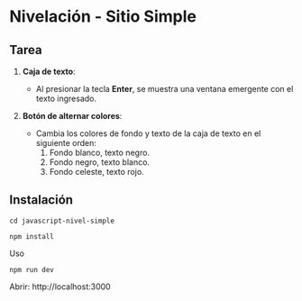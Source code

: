 # Nivelación - Sitio Simple

## Tarea

1. **Caja de texto**:
   - Al presionar la tecla **Enter**, se muestra una ventana emergente con el texto ingresado.

2. **Botón de alternar colores**:
   - Cambia los colores de fondo y texto de la caja de texto en el siguiente orden:
     1. Fondo blanco, texto negro.
     2. Fondo negro, texto blanco.
     3. Fondo celeste, texto rojo.

## Instalación
```shell
cd javascript-nivel-simple
```

```shell
npm install
```

Uso
```shell
npm run dev
```
Abrir: http://localhost:3000
